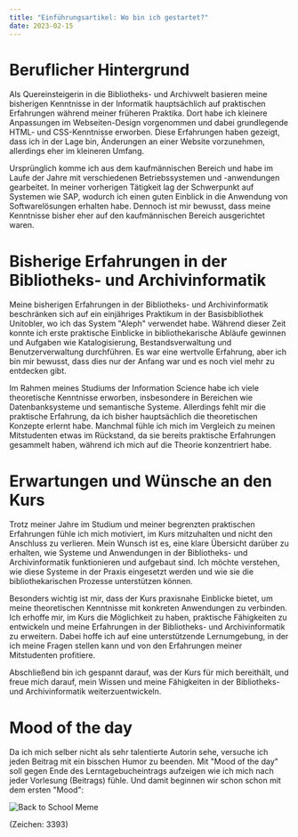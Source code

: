 ```yaml
---
title: "Einführungsartikel: Wo bin ich gestartet?"
date: 2023-02-15
---
```


# Beruflicher Hintergrund

Als Quereinsteigerin in die Bibliotheks- und Archivwelt basieren meine bisherigen Kenntnisse in der Informatik hauptsächlich auf praktischen Erfahrungen während meiner früheren Praktika. Dort habe ich kleinere Anpassungen im Webseiten-Design vorgenommen und dabei grundlegende HTML- und CSS-Kenntnisse erworben. Diese Erfahrungen haben gezeigt, dass ich in der Lage bin, Änderungen an einer Website vorzunehmen, allerdings eher im kleineren Umfang.

Ursprünglich komme ich aus dem kaufmännischen Bereich und habe im Laufe der Jahre mit verschiedenen Betriebssystemen und -anwendungen gearbeitet. In meiner vorherigen Tätigkeit lag der Schwerpunkt auf Systemen wie SAP, wodurch ich einen guten Einblick in die Anwendung von Softwarelösungen erhalten habe. Dennoch ist mir bewusst, dass meine Kenntnisse bisher eher auf den kaufmännischen Bereich ausgerichtet waren.

# Bisherige Erfahrungen in der Bibliotheks- und Archivinformatik

Meine bisherigen Erfahrungen in der Bibliotheks- und Archivinformatik beschränken sich auf ein einjähriges Praktikum in der Basisbibliothek Unitobler, wo ich das System "Aleph" verwendet habe. Während dieser Zeit konnte ich erste praktische Einblicke in bibliothekarische Abläufe gewinnen und Aufgaben wie Katalogisierung, Bestandsverwaltung und Benutzerverwaltung durchführen. Es war eine wertvolle Erfahrung, aber ich bin mir bewusst, dass dies nur der Anfang war und es noch viel mehr zu entdecken gibt.

Im Rahmen meines Studiums der Information Science habe ich viele theoretische Kenntnisse erworben, insbesondere in Bereichen wie Datenbanksysteme und semantische Systeme. Allerdings fehlt mir die praktische Erfahrung, da ich bisher hauptsächlich die theoretischen Konzepte erlernt habe. Manchmal fühle ich mich im Vergleich zu meinen Mitstudenten etwas im Rückstand, da sie bereits praktische Erfahrungen gesammelt haben, während ich mich auf die Theorie konzentriert habe.

# Erwartungen und Wünsche an den Kurs

Trotz meiner Jahre im Studium und meiner begrenzten praktischen Erfahrungen fühle ich mich motiviert, im Kurs mitzuhalten und nicht den Anschluss zu verlieren. Mein Wunsch ist es, eine klare Übersicht darüber zu erhalten, wie Systeme und Anwendungen in der Bibliotheks- und Archivinformatik funktionieren und aufgebaut sind. Ich möchte verstehen, wie diese Systeme in der Praxis eingesetzt werden und wie sie die bibliothekarischen Prozesse unterstützen können.

Besonders wichtig ist mir, dass der Kurs praxisnahe Einblicke bietet, um meine theoretischen Kenntnisse mit konkreten Anwendungen zu verbinden. Ich erhoffe mir, im Kurs die Möglichkeit zu haben, praktische Fähigkeiten zu entwickeln und meine Erfahrungen in der Bibliotheks- und Archivinformatik zu erweitern. Dabei hoffe ich auf eine unterstützende Lernumgebung, in der ich meine Fragen stellen kann und von den Erfahrungen meiner Mitstudenten profitiere.

Abschließend bin ich gespannt darauf, was der Kurs für mich bereithält, und freue mich darauf, mein Wissen und meine Fähigkeiten in der Bibliotheks- und Archivinformatik weiterzuentwickeln.

# Mood of the day

Da ich mich selber nicht als sehr talentierte Autorin sehe, versuche ich jeden Beitrag mit ein bisschen Humor zu beenden. Mit "Mood of the day" soll gegen Ende des Lerntagebucheintrags aufzeigen wie ich mich nach jeder Vorlesung (Beitrags) fühle. Und damit beginnen wir schon schon mit dem ersten "Mood":

![Back to School Meme](https://www.splashlearn.com/blog/wp-content/uploads/2022/04/Back-to-school-memes-1024x1024.jpg)

(Zeichen: 3393)


